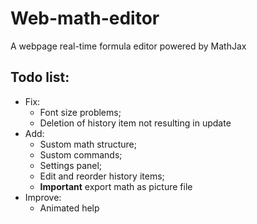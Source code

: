 # Web-math-editor
A webpage real-time formula editor powered by MathJax

## Todo list:
- Fix:  
    - Font size problems;
    - Deletion of history item not resulting in update
- Add: 
    - Sustom math structure; 
    - Sustom commands; 
    - Settings panel; 
    - Edit and reorder history items; 
    - **Important** export math as picture file
- Improve: 
    - Animated help
